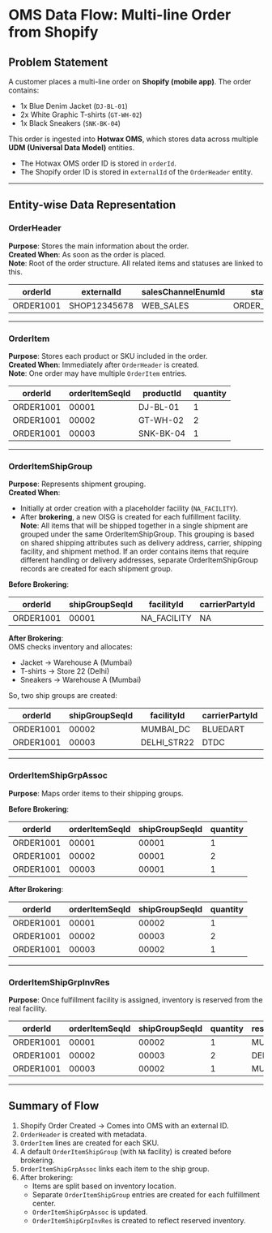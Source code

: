 # OMS Data Flow: Multi-line Order from Shopify

## Problem Statement

A customer places a multi-line order on **Shopify (mobile app)**. The order contains:

- 1x Blue Denim Jacket (`DJ-BL-01`)
- 2x White Graphic T-shirts (`GT-WH-02`)
- 1x Black Sneakers (`SNK-BK-04`)

This order is ingested into **Hotwax OMS**, which stores data across multiple **UDM (Universal Data Model)** entities.

- The Hotwax OMS order ID is stored in `orderId`.
- The Shopify order ID is stored in `externalId` of the `OrderHeader` entity.

---

## Entity-wise Data Representation

### OrderHeader

**Purpose**: Stores the main information about the order.  
**Created When**: As soon as the order is placed.  
**Note**: Root of the order structure. All related items and statuses are linked to this.

| orderId   | externalId    | salesChannelEnumId | statusId       |
|-----------|---------------|--------------------|----------------|
| ORDER1001 | SHOP12345678  | WEB_SALES          | ORDER_CREATED  |

---

### OrderItem

**Purpose**: Stores each product or SKU included in the order.  
**Created When**: Immediately after `OrderHeader` is created.  
**Note**: One order may have multiple `OrderItem` entries.

| orderId   | orderItemSeqId | productId    | quantity |
|-----------|----------------|--------------|----------|
| ORDER1001 | 00001          | DJ-BL-01     | 1        |
| ORDER1001 | 00002          | GT-WH-02     | 2        |
| ORDER1001 | 00003          | SNK-BK-04    | 1        |

---

### OrderItemShipGroup

**Purpose**: Represents shipment grouping.  
**Created When**: 
- Initially at order creation with a placeholder facility (`NA_FACILITY`).
- After **brokering**, a new OISG is created for each fulfillment facility.  
**Note**: All items that will be shipped together in a single shipment are grouped under the same OrderItemShipGroup. This grouping is based on shared shipping attributes such as delivery address, carrier, shipping facility, and shipment method. If an order contains items that require different handling or delivery addresses, separate OrderItemShipGroup records are created for each shipment group.

**Before Brokering**:

| orderId   | shipGroupSeqId | facilityId   | carrierPartyId | shipmentMethodTypeId |
|-----------|----------------|--------------|----------------|-----------------------|
| ORDER1001 | 00001          | NA_FACILITY  | NA             | STANDARD              |

**After Brokering**:  
OMS checks inventory and allocates:
- Jacket → Warehouse A (Mumbai)
- T-shirts → Store 22 (Delhi)
- Sneakers → Warehouse A (Mumbai)

So, two ship groups are created:

| orderId   | shipGroupSeqId | facilityId | carrierPartyId | shipmentMethodTypeId |
|-----------|----------------|------------|----------------|-----------------------|
| ORDER1001 | 00002          | MUMBAI_DC  | BLUEDART       | STANDARD              |
| ORDER1001 | 00003          | DELHI_STR22| DTDC           | STANDARD              |

---

### OrderItemShipGrpAssoc

**Purpose**: Maps order items to their shipping groups.

**Before Brokering**:

| orderId   | orderItemSeqId | shipGroupSeqId | quantity |
|-----------|----------------|----------------|----------|
| ORDER1001 | 00001          | 00001          | 1        |
| ORDER1001 | 00002          | 00001          | 2        |
| ORDER1001 | 00003          | 00001          | 1        |

**After Brokering**:

| orderId   | orderItemSeqId | shipGroupSeqId | quantity |
|-----------|----------------|----------------|----------|
| ORDER1001 | 00001          | 00002          | 1        |
| ORDER1001 | 00002          | 00003          | 2        |
| ORDER1001 | 00003          | 00002          | 1        |

---

### OrderItemShipGrpInvRes

**Purpose**: Once fulfillment facility is assigned, inventory is reserved from the real facility.

| orderId   | orderItemSeqId | shipGroupSeqId | quantity | reservedFacilityId |
|-----------|----------------|----------------|----------|---------------------|
| ORDER1001 | 00001          | 00002          | 1        | MUMBAI_DC           |
| ORDER1001 | 00002          | 00003          | 2        | DELHI_STR22         |
| ORDER1001 | 00003          | 00002          | 1        | MUMBAI_DC           |

---

## Summary of Flow

1. Shopify Order Created → Comes into OMS with an external ID.
2. `OrderHeader` is created with metadata.
3. `OrderItem` lines are created for each SKU.
4. A default `OrderItemShipGroup` (with `NA` facility) is created before brokering.
5. `OrderItemShipGrpAssoc` links each item to the ship group.
6. After brokering:
   - Items are split based on inventory location.
   - Separate `OrderItemShipGroup` entries are created for each fulfillment center.
   - `OrderItemShipGrpAssoc` is updated.
   - `OrderItemShipGrpInvRes` is created to reflect reserved inventory.
